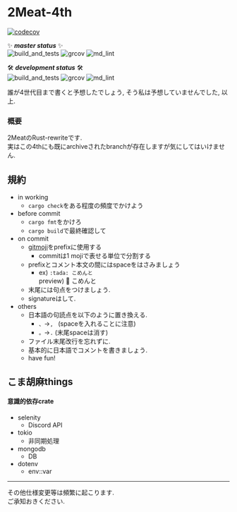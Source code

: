 # 2Meat-4th

[![codecov](https://codecov.io/gh/Nanai10a/2Meat-4th/branch/master/graph/badge.svg?token=TQFPUYJE0E)](https://codecov.io/gh/Nanai10a/2Meat-4th)

:sparkles: ***master status*** :sparkles:  
![build_and_tests](https://github.com/Nanai10a/2Meat-4th/workflows/build_and_tests/badge.svg?branch=master)
![grcov](https://github.com/Nanai10a/2Meat-4th/workflows/grcov/badge.svg?branch=master)
![md_lint](https://github.com/Nanai10a/2Meat-4th/workflows/md_lint/badge.svg?branch=master)

:hammer_and_wrench: ***development status*** :hammer_and_wrench:  
![build_and_tests](https://github.com/Nanai10a/2Meat-4th/workflows/build_and_tests/badge.svg?branch=development)
![grcov](https://github.com/Nanai10a/2Meat-4th/workflows/grcov/badge.svg?branch=development)
![md_lint](https://github.com/Nanai10a/2Meat-4th/workflows/md_lint/badge.svg?branch=development)


誰が4世代目まで書くと予想したでしょう, そう私は予想していませんでした, 以上.

### 概要

2MeatのRust-rewriteです.  
実はこの4thにも既にarchiveされたbranchが存在しますが気にしてはいけません.

## 規約

- in working
    - `cargo check`をある程度の頻度でかけよう
- before commit
    - `cargo fmt`をかけろ
    - `cargo build`で最終確認して
- on commit
    - [gitmoji](https://gitmoji.carloscuesta.me/)をprefixに使用する
        - commitは1 mojiで表せる単位で分割する
    - prefixとコメント本文の間にはspaceをはさみましょう
        - ex) `:tada: こめんと`  
          preview) :tada: こめんと
    - 末尾には句点をつけましょう.
    - signatureはして.
- others
    - 日本語の句読点を以下のように置き換える.
        - `、`→`, ` (spaceを入れることに注意)
        - `。`→`.` (末尾spaceは消す)
    - ファイル末尾改行を忘れずに.
    - 基本的に日本語でコメントを書きましょう.
    - have fun!

## こま胡麻things

#### 意識的依存crate

- selenity
    - Discord API
- tokio
    - 非同期処理
- mongodb
    - DB
- dotenv
    - env::var

---

その他仕様変更等は頻繁に起こります.  
ご承知おきください.
